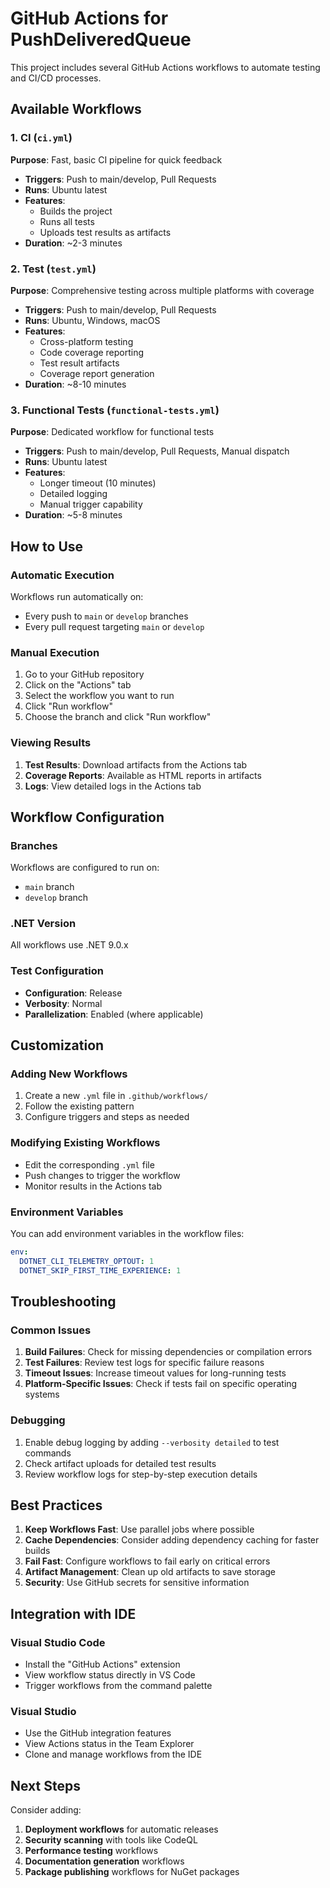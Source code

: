 # GitHub Actions for PushDeliveredQueue

This project includes several GitHub Actions workflows to automate testing and CI/CD processes.

## Available Workflows

### 1. CI (`ci.yml`)
**Purpose**: Fast, basic CI pipeline for quick feedback
- **Triggers**: Push to main/develop, Pull Requests
- **Runs**: Ubuntu latest
- **Features**: 
  - Builds the project
  - Runs all tests
  - Uploads test results as artifacts
- **Duration**: ~2-3 minutes

### 2. Test (`test.yml`)
**Purpose**: Comprehensive testing across multiple platforms with coverage
- **Triggers**: Push to main/develop, Pull Requests
- **Runs**: Ubuntu, Windows, macOS
- **Features**:
  - Cross-platform testing
  - Code coverage reporting
  - Test result artifacts
  - Coverage report generation
- **Duration**: ~8-10 minutes

### 3. Functional Tests (`functional-tests.yml`)
**Purpose**: Dedicated workflow for functional tests
- **Triggers**: Push to main/develop, Pull Requests, Manual dispatch
- **Runs**: Ubuntu latest
- **Features**:
  - Longer timeout (10 minutes)
  - Detailed logging
  - Manual trigger capability
- **Duration**: ~5-8 minutes

## How to Use

### Automatic Execution
Workflows run automatically on:
- Every push to `main` or `develop` branches
- Every pull request targeting `main` or `develop`

### Manual Execution
1. Go to your GitHub repository
2. Click on the "Actions" tab
3. Select the workflow you want to run
4. Click "Run workflow"
5. Choose the branch and click "Run workflow"

### Viewing Results
1. **Test Results**: Download artifacts from the Actions tab
2. **Coverage Reports**: Available as HTML reports in artifacts
3. **Logs**: View detailed logs in the Actions tab

## Workflow Configuration

### Branches
Workflows are configured to run on:
- `main` branch
- `develop` branch

### .NET Version
All workflows use .NET 9.0.x

### Test Configuration
- **Configuration**: Release
- **Verbosity**: Normal
- **Parallelization**: Enabled (where applicable)

## Customization

### Adding New Workflows
1. Create a new `.yml` file in `.github/workflows/`
2. Follow the existing pattern
3. Configure triggers and steps as needed

### Modifying Existing Workflows
- Edit the corresponding `.yml` file
- Push changes to trigger the workflow
- Monitor results in the Actions tab

### Environment Variables
You can add environment variables in the workflow files:
```yaml
env:
  DOTNET_CLI_TELEMETRY_OPTOUT: 1
  DOTNET_SKIP_FIRST_TIME_EXPERIENCE: 1
```

## Troubleshooting

### Common Issues
1. **Build Failures**: Check for missing dependencies or compilation errors
2. **Test Failures**: Review test logs for specific failure reasons
3. **Timeout Issues**: Increase timeout values for long-running tests
4. **Platform-Specific Issues**: Check if tests fail on specific operating systems

### Debugging
1. Enable debug logging by adding `--verbosity detailed` to test commands
2. Check artifact uploads for detailed test results
3. Review workflow logs for step-by-step execution details

## Best Practices

1. **Keep Workflows Fast**: Use parallel jobs where possible
2. **Cache Dependencies**: Consider adding dependency caching for faster builds
3. **Fail Fast**: Configure workflows to fail early on critical errors
4. **Artifact Management**: Clean up old artifacts to save storage
5. **Security**: Use GitHub secrets for sensitive information

## Integration with IDE

### Visual Studio Code
- Install the "GitHub Actions" extension
- View workflow status directly in VS Code
- Trigger workflows from the command palette

### Visual Studio
- Use the GitHub integration features
- View Actions status in the Team Explorer
- Clone and manage workflows from the IDE

## Next Steps

Consider adding:
1. **Deployment workflows** for automatic releases
2. **Security scanning** with tools like CodeQL
3. **Performance testing** workflows
4. **Documentation generation** workflows
5. **Package publishing** workflows for NuGet packages
